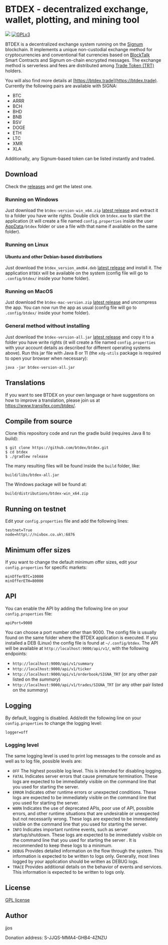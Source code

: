 # BTDEX - decentralized exchange, wallet, plotting, and mining tool

![](https://github.com//btdex/btdex/workflows/BTDEX%20Build/badge.svg)
[![GPLv3](https://img.shields.io/badge/license-GPLv3-blue.svg)](LICENSE)

BTDEX is a decentralized exchange system running on the [Signum](https://signum.network/) blockchain.
It implements a unique non-custodial exchange method for cryptocurrencies and conventional fiat currencies based on [BlockTalk](https://github.com/jjos2372/blocktalk) Smart Contracts and Signum on-chain encrypted messages.
The exchange method is serverless and fees are distributed among [Trade Token (TRT)](https://explore.burstcoin.ro/asset/12402415494995249540) holders.

You will also find more details at [https://btdex.trade](https://btdex.trade).
Currently the following pairs are available with SIGNA:
 - BTC
 - ARRR
 - BCH
 - BHD
 - BNB
 - BSV
 - DOGE
 - ETH
 - LTC
 - XMR
 - XLA

 
Additionally, any Signum-based token can be listed instantly and traded.

## Download

Check the [releases](https://github.com/btdex/btdex/releases) and get the latest one.

### Running on Windows
Just download the `btdex-version-win_x64.zip` [latest release](https://github.com/btdex/btdex/releases) and extract it
to a folder you have write rights.
Double click on `btdex.exe` to start the application (it will create a file named `config.properties` inside the user [AppData](https://www.howtogeek.com/318177/what-is-the-appdata-folder-in-windows/)`/btdex` folder or use a file with that name if available on the same folder).

### Running on Linux

#### Ubuntu and other Debian-based distributions
Just download the `btdex_version_amd64.deb` [latest release](https://github.com/btdex/btdex/releases) and install it.
The application `BTDEX` will be available on the system (config file will go to `.config/btdex/` inside your home folder).

### Running on MacOS
Just download the `btdex-mac-version.zip` [latest release](https://github.com/btdex/btdex/releases) and uncompress the app.
You can now run the app as usual (config file will go to `.config/btdex/` inside your home folder).

### General method without installing
Just download the `btdex-version-all.jar` [latest release](https://github.com/btdex/btdex/releases) and copy it
to a folder you have write rights (it will create a file named `config.properties` with your account details as described for different operating systems above).
Run this jar file with Java 8 or 11 (the `xdg-utils` package is required to open your browser when necessary):

`java -jar btdex-version-all.jar`

## Translations
If you want to see BTDEX on your own language or have suggestions on how to improve a translation, please join us at https://www.transifex.com/btdex/.

## Compile from source

Clone this repository code and run the gradle build (requires Java 8 to build):

```
$ git clone https://github.com/btdex/btdex.git
$ cd btdex
$ ./gradlew release
```

The many resulting files will be found inside the `build` folder, like:

`build/libs/btdex-all.jar`

The Windows package will be found at:

`build/distributions/btdex-win_x64.zip`

## Running on testnet

Edit your `config.properties` file and add the following lines:

```
testnet=True
node=http\://nivbox.co.uk\:6876
```

## Minimum offer sizes

If you want to change the default minimum offer sizes, edit your `config.properties` for specific markets:

```
minOfferBTC=10000
minOfferETH=80000
```

## API

You can enable the API by adding the following line on your `config.properties` file:

```
apiPort=9000
```

You can choose a port number other than 9000. The config file is usually found on the same folder where the BTDEX application is executed. If you installed a DEB (Linux) the config file is found at `~/.config/btdex`. The API will be available at `http://localhost:9000/api/v1/`, with the following endpoints:
 - `http://localhost:9000/api/v1/summary`
 - `http://localhost:9000/api/v1/ticker`
 - `http://localhost:9000/api/v1/orderbook/SIGNA_TRT` (or any other pair listed on the *summary*)
 - `http://localhost:9000/api/v1/trades/SIGNA_TRT` (or any other pair listed on the *summary*)

## Logging

By default, logging is disabled. Add/edit the following line on your `config.properties` to change the logging level:

```
logger=off
```

### Logging level

The same logging level is used to print log messages to the console and as well as to log file, possible levels are:

- `OFF` The highest possible log level. This is intended for disabling logging.
- `FATAL` Indicates server errors that cause premature termination. These logs are expected to be immediately visible on the command line that you used for starting the server.
- `ERROR` Indicates other runtime errors or unexpected conditions. These logs are expected to be immediately visible on the command line that you used for starting the server.
- `WARN` Indicates the use of deprecated APIs, poor use of API, possible errors, and other runtime situations that are undesirable or unexpected but not necessarily wrong. These logs are expected to be immediately visible on the command line that you used for starting the server.
- `INFO` Indicates important runtime events, such as server startup/shutdown. These logs are expected to be immediately visible on the command line that you used for starting the server . It is recommended to keep these logs to a minimum.
- `DEBUG` Provides detailed information on the flow through the system. This information is expected to be written to logs only. Generally, most lines logged by your application should be written as DEBUG logs.
- `TRACE` Provides additional details on the behavior of events and services. This information is expected to be written to logs only.<br>

## License
[GPL license](LICENSE)

## Author
jjos

Donation address: S-JJQS-MMA4-GHB4-4ZNZU
